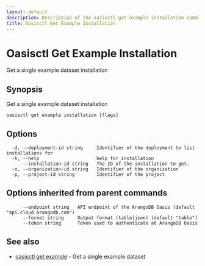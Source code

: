 ```yaml
---
layout: default
description: Description of the oasisctl get example installation command
title: Oasisctl Get Example Installation
---
```

# Oasisctl Get Example Installation

Get a single example dataset installation

## Synopsis

Get a single example dataset installation

```
oasisctl get example installation [flags]
```

## Options

```
  -d, --deployment-id string     Identifier of the deployment to list installations for
  -h, --help                     help for installation
      --installation-id string   The ID of the installation to get.
  -o, --organization-id string   Identifier of the organization
  -p, --project-id string        Identifier of the project
```

## Options inherited from parent commands

```
      --endpoint string   API endpoint of the ArangoDB Oasis (default "api.cloud.arangodb.com")
      --format string     Output format (table|json) (default "table")
      --token string      Token used to authenticate at ArangoDB Oasis
```

## See also

* [oasisctl get example](oasisctl-get-example.html)	 - Get a single example dataset

